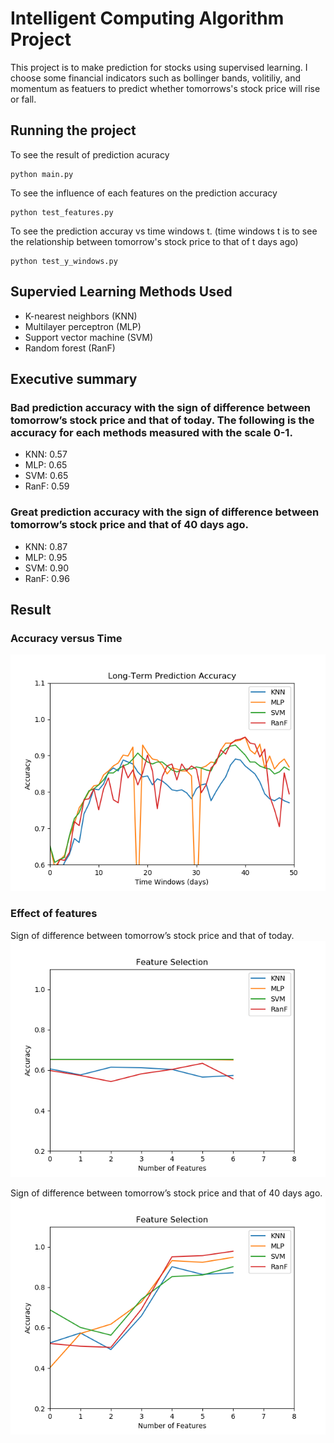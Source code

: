 # Intelligent Computing Algorithm Project

This project is to make prediction for stocks using supervised learning. I choose some financial indicators such as bollinger bands, volitiliy, and momentum as featuers to predict whether tomorrows's stock price will rise or fall.

## Running the project

To see the result of prediction acuracy
```
python main.py
```

To see the influence of each features on the prediction accuracy
```
python test_features.py
```

To see the prediction accuray vs time windows t. (time windows t is to see the relationship between tomorrow's stock price to that of t days ago)
```
python test_y_windows.py
```

## Supervied Learning Methods Used

* K-nearest neighbors (KNN)
* Multilayer perceptron (MLP)
* Support vector machine (SVM)
* Random forest (RanF)

## Executive summary

### Bad prediction accuracy with the sign of difference between tomorrow’s stock price and that of today. The following is the accuracy for each methods measured with the scale 0-1.

* KNN: 0.57
* MLP: 0.65
* SVM: 0.65
* RanF: 0.59

### Great prediction accuracy with the sign of difference between tomorrow’s stock price and that of 40 days ago.

* KNN: 0.87
* MLP: 0.95
* SVM: 0.90
* RanF: 0.96

## Result

### Accuracy versus Time 

![Image](https://github.com/LukeLinn/ICA_project/blob/master/result_pictures/test_y_windows.png)

### Effect of features

Sign of difference between tomorrow’s stock price and that of today.
![Image](https://github.com/LukeLinn/ICA_project/blob/master/result_pictures/test_features_0.png)

Sign of difference between tomorrow’s stock price and that of 40 days ago.
![Image](https://github.com/LukeLinn/ICA_project/blob/master/result_pictures/test_features_40.png)